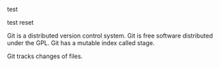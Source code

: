 test

test reset

Git is a distributed version control system.
Git is free software distributed under the GPL.
Git has a mutable index called stage.

Git tracks changes of files.